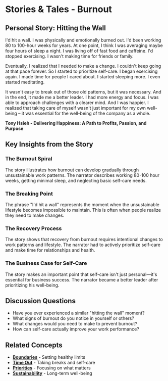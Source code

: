 # Stories & Tales - Burnout

## Personal Story: Hitting the Wall

I'd hit a wall. I was physically and emotionally burned out. I'd been working 80 to 100-hour weeks for years. At one point, I think I was averaging maybe four hours of sleep a night. I was living off of fast food and caffeine. I'd stopped exercising. I wasn't making time for friends or family.

Eventually, I realized that I needed to make a change. I couldn't keep going at that pace forever. So I started to prioritize self-care. I began exercising again. I made time for people I cared about. I started sleeping more. I even started meditating.

It wasn't easy to break out of those old patterns, but it was necessary. And in the end, it made me a better leader. I had more energy and focus. I was able to approach challenges with a clearer mind. And I was happier. I realized that taking care of myself wasn't just important for my own well-being – it was essential for the well-being of the company as a whole.

**Tony Hsieh - Delivering Happiness: A Path to Profits, Passion, and Purpose**

## Key Insights from the Story

### The Burnout Spiral
The story illustrates how burnout can develop gradually through unsustainable work patterns. The narrator describes working 80-100 hour weeks, getting minimal sleep, and neglecting basic self-care needs.

### The Breaking Point
The phrase "I'd hit a wall" represents the moment when the unsustainable lifestyle becomes impossible to maintain. This is often when people realize they need to make changes.

### The Recovery Process
The story shows that recovery from burnout requires intentional changes to work patterns and lifestyle. The narrator had to actively prioritize self-care and make time for relationships and health.

### The Business Case for Self-Care
The story makes an important point that self-care isn't just personal—it's essential for business success. The narrator became a better leader after prioritizing his well-being.

## Discussion Questions
- Have you ever experienced a similar "hitting the wall" moment?
- What signs of burnout do you notice in yourself or others?
- What changes would you need to make to prevent burnout?
- How can self-care actually improve your work performance?

## Related Concepts
- **[Boundaries](../boundaries/README.md)** - Setting healthy limits
- **[Time Out](../time-out/README.md)** - Taking breaks and self-care
- **[Priorities](../priorities/README.md)** - Focusing on what matters
- **[Sustainability](../sustainability/README.md)** - Long-term well-being
